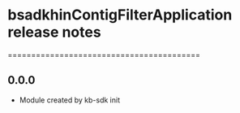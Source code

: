 # bsadkhinContigFilterApplication release notes
=========================================

0.0.0
-----
* Module created by kb-sdk init
